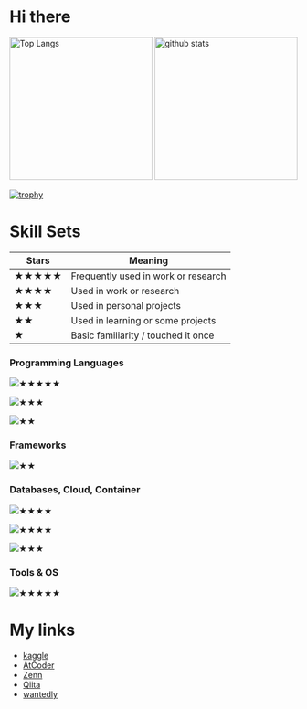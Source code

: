 # Hi there
<p align="left"> 
  <img alt="Top Langs" height="250px" src="https://github-readme-stats-pi-ruddy-58.vercel.app/api/top-langs/?username=satabie&theme=tokyonight&count_private=true&hide=Jupyter%20Notebook,PureBasic,JavaScript,JetBrains%20MPS" />
  <img alt="github stats" height="250px" src="https://github-readme-stats.vercel.app/api?username=satabie&theme=onedark&show_icons=ture" />
</p>

[![trophy](https://github-profile-trophy.vercel.app/?username=satabie&theme=onedark&column=8&row=1)](https://github.com/ryo-ma/github-profile-trophy)

# Skill Sets

| Stars | Meaning |
|-------|---------|
| ★★★★★ | Frequently used in work or research |
| ★★★★  | Used in work or research |
| ★★★   | Used in personal projects |
| ★★    | Used in learning or some projects |
| ★     | Basic familiarity / touched it once |

### Programming Languages
<img src="https://skillicons.dev/icons?i=python" />★★★★★

<img src="https://skillicons.dev/icons?i=c,cpp" />★★★

<img src="https://skillicons.dev/icons?i=html,css,js" />★★

### Frameworks
<img src="https://skillicons.dev/icons?i=react" />★★

### Databases, Cloud, Container
<img src="https://skillicons.dev/icons?i=mysql,postgresql" />★★★★

<img src="https://skillicons.dev/icons?i=aws,gcp" />★★★★

<img src="https://skillicons.dev/icons?i=docker" />★★★

### Tools & OS
<img src="https://skillicons.dev/icons?i=ubuntu,neovim,git" />★★★★★



# My links

- [kaggle](https://www.kaggle.com/shoseisan)
- [AtCoder](https://atcoder.jp/users/shoseisan)
- [Zenn](https://zenn.dev/shoseisan)
- [Qiita](https://qiita.com/satabie)
- [wantedly](https://www.wantedly.com/id/t_s_fo)
